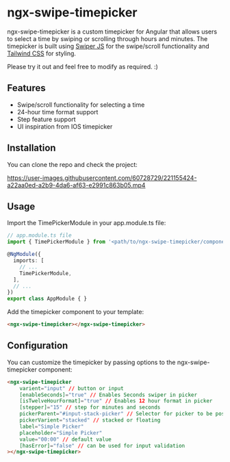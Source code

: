 # ngx-swipe-timepicker

ngx-swipe-timepicker is a custom timepicker for Angular that allows users to select a time by swiping or scrolling through hours and minutes. The timepicker is built using [Swiper JS](https://swiperjs.com/element) for the swipe/scroll functionality and [Tailwind CSS](https://tailwindcss.com/) for styling.

Please try it out and feel free to modify as required. :)

## Features
* Swipe/scroll functionality for selecting a time
* 24-hour time format support
* Step feature support
* UI inspiration from IOS timepicker

## Installation
You can clone the repo and check the project:

https://user-images.githubusercontent.com/60728729/221155424-a22aa0ed-a2b9-4da6-af63-e2991c863b05.mp4


## Usage
Import the TimePickerModule in your app.module.ts file:
```typescript
// app.module.ts file
import { TimePickerModule } from '<path/to/ngx-swipe-timepicker/component>';

@NgModule({
  imports: [
    // ...
    TimePickerModule,
  ],
  // ...
})
export class AppModule { }
```
Add the timepicker component to your template:
```html
<ngx-swipe-timepicker></ngx-swipe-timepicker>
```

## Configuration
You can customize the timepicker by passing options to the ngx-swipe-timepicker component:
```html
<ngx-swipe-timepicker
    varient="input" // button or input
    [enableSeconds]="true" // Enables Seconds swiper in picker
    [isTwelveHourFormat]="true" // Enables 12 hour format in picker
    [stepper]="15" // step for minutes and seconds
    pickerParent="#input-stack-picker" // Selector for picker to be position at.
    pickerVarient="stacked" // stacked or floating
    label="Simple Picker"
    placeholder="Simple Picker"
    value="00:00" // default value
    [hasError]="false" // can be used for input validation
></ngx-swipe-timepicker>
```

